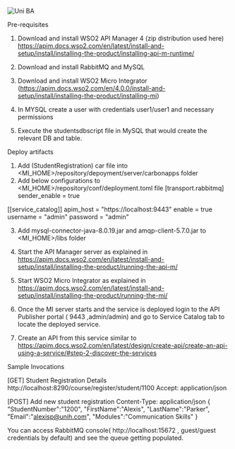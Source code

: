 
![Uni BA](https://user-images.githubusercontent.com/9687840/143562844-d50cb825-4279-489f-90ed-01e0db0ef2ef.png)

Pre-requisites
1. Download and install WSO2 API Manager 4 (zip distribution used here) https://apim.docs.wso2.com/en/latest/install-and-setup/install/installing-the-product/installing-api-m-runtime/

2. Download and install RabbitMQ and MySQL
3. Download and install WSO2 Micro Integrator (https://apim.docs.wso2.com/en/4.0.0/install-and-setup/install/installing-the-product/installing-mi) 
4. In MYSQL create a user with credentials user1/user1 and necessary permissions
4. Execute the studentsdbscript file in MySQL that would create the relevant DB and table. 

Deploy artifacts 

1. Add (StudentRegistration) car file  into <MI_HOME>/repository/depoyment/server/carbonapps folder
2. Add below configurations to <MI_HOME>/repository/conf/deployment.toml file 
 [transport.rabbitmq]
sender_enable = true

[[service_catalog]]
apim_host = "https://localhost:9443"
enable = true
username = "admin"
password = "admin"

3. Add mysql-connector-java-8.0.19.jar and amqp-client-5.7.0.jar to <MI_HOME>/libs folder

4. Start the API Manager server as explained in https://apim.docs.wso2.com/en/latest/install-and-setup/install/installing-the-product/running-the-api-m/

5. Start WSO2 Micro Integrator as explained in https://apim.docs.wso2.com/en/latest/install-and-setup/install/installing-the-product/running-the-mi/

6. Once the MI server starts and the service is deployed login to the API Publisher portal ( 9443 ,admin/admin) and go to Service Catalog tab to locate the deployed service.

7. Create an API from this service similar to  https://apim.docs.wso2.com/en/latest/design/create-api/create-an-api-using-a-service/#step-2-discover-the-services   


Sample Invocations 

[GET] Student Registration Details
http://localhost:8290/course/register/student/1100
Accept: application/json

[POST] Add new student registration
Content-Type: application/json
{
"StudentNumber":"1200",
"FirstName":"Alexis",
"LastName":"Parker",
"Email":"alexisp@unih.com",
"Modules":"Communication Skills"
}

You can access RabbitMQ console(  http://localhost:15672 ,   guest/guest credentials by default) and see the queue getting populated.
